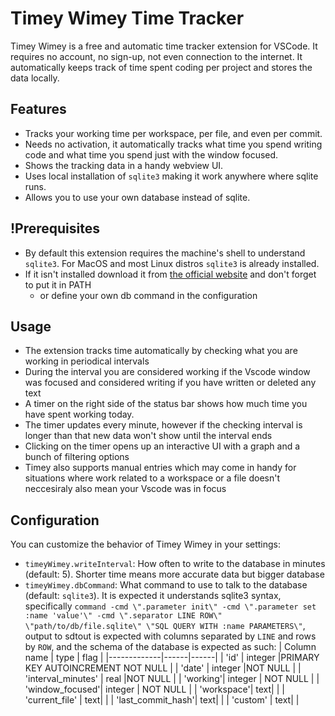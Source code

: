 # Timey Wimey Time Tracker

Timey Wimey is a free and automatic time tracker extension for VSCode. It requires no account, no sign-up, not even connection to the internet. It automatically keeps track of time spent coding per project and stores the data locally.

## Features

- Tracks your working time per workspace, per file, and even per commit.
- Needs no activation, it automatically tracks what time you spend writing code and what time you spend just with the window focused.
- Shows the tracking data in a handy webview UI.
- Uses local installation of `sqlite3` making it work anywhere where sqlite runs.
- Allows you to use your own database instead of sqlite.

## !Prerequisites

- By default this extension requires the machine's shell to understand `sqlite3`. For MacOS and most Linux distros `sqlite3` is already installed.
- If it isn't installed download it from [the official website](https://sqlite.org/download.html) and don't forget to put it in PATH
  - or define your own db command in the configuration

## Usage

- The extension tracks time automatically by checking what you are working in periodical intervals
- During the interval you are considered working if the Vscode window was focused and considered writing if you have written or deleted any text
- A timer on the right side of the status bar shows how much time you have spent working today.
- The timer updates every minute, however if the checking interval is longer than that new data won't show until the interval ends
- Clicking on the timer opens up an interactive UI with a graph and a bunch of filtering options
- Timey also supports manual entries which may come in handy for situations where work related to a workspace or a file doesn't neccesiraly also mean your Vscode was in focus

## Configuration

You can customize the behavior of Timey Wimey in your settings:

- `timeyWimey.writeInterval`: How often to write to the database in minutes (default: 5). Shorter time means more accurate data but bigger database
- `timeyWimey.dbCommand`: What command to use to talk to the database (default: `sqlite3`). It is expected it understands sqlite3 syntax, specifically `command -cmd \".parameter init\" -cmd \".parameter set :name 'value'\" -cmd \".separator LINE ROW\" \"path/to/db/file.sqlite\" \"SQL QUERY WITH :name PARAMETERS\"`, output to sdtout is expected with columns separated by `LINE` and rows by `ROW`, and the schema of the database is expected as such:
  | Column name | type | flag |
  |-------------|------|------|
  | 'id' | integer |PRIMARY KEY AUTOINCREMENT NOT NULL |
  | 'date' | integer |NOT NULL |
  | 'interval_minutes' | real |NOT NULL |
  | 'working'| integer | NOT NULL |
  | 'window_focused'| integer | NOT NULL |
  | 'workspace'| text| |
  | 'current_file' | text| |
  | 'last_commit_hash'| text| |
  | 'custom' | text| |
